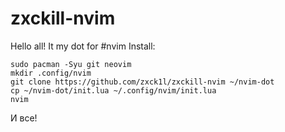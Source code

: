 # zxckill-nvim
Hello all! It my dot for #nvim
Install:
```
sudo pacman -Syu git neovim
mkdir .config/nvim
git clone https://github.com/zxck1l/zxckill-nvim ~/nvim-dot
cp ~/nvim-dot/init.lua ~/.config/nvim/init.lua
nvim
```
И все!
